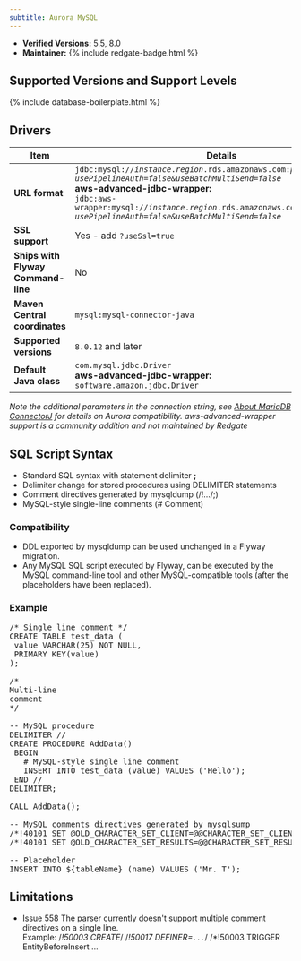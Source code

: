 ```yaml
---
subtitle: Aurora MySQL
---
```



- **Verified Versions:** 5.5, 8.0
- **Maintainer:** {% include redgate-badge.html %}

## Supported Versions and Support Levels

{% include database-boilerplate.html %}

## Drivers

| Item                               | Details                                                                                                                                                                                                                                                                                                                                                      |
|------------------------------------|--------------------------------------------------------------------------------------------------------------------------------------------------------------------------------------------------------------------------------------------------------------------------------------------------------------------------------------------------------------|
| **URL format**                     | <code>jdbc:mysql://<i>instance</i>.<i>region</i>.rds.amazonaws.com:<i>port</i>/<i>database?usePipelineAuth=false&useBatchMultiSend=false</i></code> <br> **aws-advanced-jdbc-wrapper:** <br> <code>jdbc:aws-wrapper:mysql://<i>instance</i>.<i>region</i>.rds.amazonaws.com:<i>port</i>/<i>database?usePipelineAuth=false&useBatchMultiSend=false</i></code> |
| **SSL support**                    | Yes - add `?useSsl=true`                                                                                                                                                                                                                                                                                                                                     |
| **Ships with Flyway Command-line** | No                                                                                                                                                                                                                                                                                                                                                           |
| **Maven Central coordinates**      | `mysql:mysql-connector-java`                                                                                                                                                                                                                                                                                                                                 |
| **Supported versions**             | `8.0.12` and later                                                                                                                                                                                                                                                                                                                                           |
| **Default Java class**             | `com.mysql.jdbc.Driver`   <br> **aws-advanced-jdbc-wrapper:** <br> `software.amazon.jdbc.Driver`                                                                                                                                                                                                                                                             |

_Note the additional parameters in the connection string, see [About MariaDB ConnectorJ](https://mariadb.com/kb/en/about-mariadb-connector-j/) for details on Aurora compatibility._
_aws-advanced-wrapper support is a community addition and not maintained by Redgate_
## SQL Script Syntax

- Standard SQL syntax with statement delimiter **;**
- Delimiter change for stored procedures using DELIMITER statements
- Comment directives generated by mysqldump (/!.../;)
- MySQL-style single-line comments (# Comment)

### Compatibility

- DDL exported by mysqldump can be used unchanged in a Flyway migration.
- Any MySQL SQL script executed by Flyway, can be executed by the MySQL command-line tool and other
        MySQL-compatible tools (after the placeholders have been replaced).

### Example

<pre class="prettyprint">/* Single line comment */
CREATE TABLE test_data (
 value VARCHAR(25) NOT NULL,
 PRIMARY KEY(value)
);

/*
Multi-line
comment
*/

-- MySQL procedure
DELIMITER //
CREATE PROCEDURE AddData()
 BEGIN
   # MySQL-style single line comment
   INSERT INTO test_data (value) VALUES ('Hello');
 END //
DELIMITER;

CALL AddData();

-- MySQL comments directives generated by mysqlsump
/*!40101 SET @OLD_CHARACTER_SET_CLIENT=@@CHARACTER_SET_CLIENT */;
/*!40101 SET @OLD_CHARACTER_SET_RESULTS=@@CHARACTER_SET_RESULTS */;

-- Placeholder
INSERT INTO ${tableName} (name) VALUES ('Mr. T');</pre>

## Limitations

- [Issue 558](https://github.com/flyway/flyway/issues/558)
        The parser currently doesn't support multiple comment directives on a single line.<br/>
        Example: /*!50003 CREATE*/ /*!50017 DEFINER=`...`*/ /*!50003 TRIGGER EntityBeforeInsert ...
